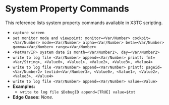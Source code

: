 # System Property Commands

This reference lists system property commands available in X3TC scripting.

- `capture screen`
- `set monitor mode and viewpoint: monitor=<Var/Number> cockpit=<Var/Number> mode=<Var/Number> alpha=<Var/Number> beta=<Var/Number> gamma=<Var/Number> range=<Var/Number>`
- `<RetVar/IF> system date is month=<Var/Number1>, day=<Var/Number2>`
- `write to log file <Var/Number> append=<Var/Number> printf: fmt=<Var/String>, <Value0>, <Value1>, <Value2>, <Value3>, <Value4>`
- `write to log file <Var/Number> append=<Var/Number> printf: pageid=<Var/Number2> textid=<Var/Number3>, <Value0>, <Value1>, <Value2>, <Value3>, <Value4>`
- `write to log file <Var/Number> append=<Var/Number> value=<Value>`
- **Examples:**
  - `write to log file $DebugID append=[TRUE] value=$txt`
- **Edge Cases:** _None._
